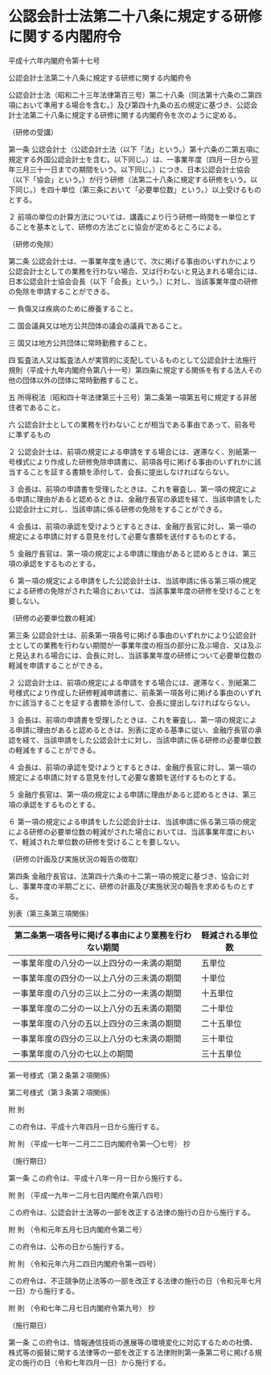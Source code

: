 # 公認会計士法第二十八条に規定する研修に関する内閣府令

平成十六年内閣府令第十七号

公認会計士法第二十八条に規定する研修に関する内閣府令

公認会計士法（昭和二十三年法律第百三号）第二十八条（同法第十六条の二第四項において準用する場合を含む。）及び第四十九条の五の規定に基づき、公認会計士法第二十八条に規定する研修に関する内閣府令を次のように定める。

（研修の受講）

第一条 公認会計士（公認会計士法（以下「法」という。）第十六条の二第五項に規定する外国公認会計士を含む。以下同じ。）は、一事業年度（四月一日から翌年三月三十一日までの期間をいう。以下同じ。）につき、日本公認会計士協会（以下「協会」という。）が行う研修（法第二十八条に規定する研修をいう。以下同じ。）を四十単位（第三条において「必要単位数」という。）以上受けるものとする。

２ 前項の単位の計算方法については、講義により行う研修一時間を一単位とすることを基本として、研修の方法ごとに協会が定めるところによる。

（研修の免除）

第二条 公認会計士は、一事業年度を通じて、次に掲げる事由のいずれかにより公認会計士としての業務を行わない場合、又は行わないと見込まれる場合には、日本公認会計士協会会長（以下「会長」という。）に対し、当該事業年度の研修の免除を申請することができる。

一 負傷又は疾病のために療養すること。

二 国会議員又は地方公共団体の議会の議員であること。

三 国又は地方公共団体に常時勤務すること。

四 監査法人又は監査法人が実質的に支配しているものとして公認会計士法施行規則（平成十九年内閣府令第八十一号）第四条に規定する関係を有する法人その他の団体以外の団体に常時勤務すること。

五 所得税法（昭和四十年法律第三十三号）第二条第一項第五号に規定する非居住者であること。

六 公認会計士としての業務を行わないことが相当である事由であって、前各号に準ずるもの

２ 公認会計士は、前項の規定による申請をする場合には、遅滞なく、別紙第一号様式により作成した研修免除申請書に、前項各号に掲げる事由のいずれかに該当することを証する書類を添付して、会長に提出しなければならない。

３ 会長は、前項の申請書を受理したときは、これを審査し、第一項の規定による申請に理由があると認めるときは、金融庁長官の承認を経て、当該申請をした公認会計士に対し、当該申請に係る研修の免除をすることができる。

４ 会長は、前項の承認を受けようとするときは、金融庁長官に対し、第一項の規定による申請に対する意見を付して必要な書類を送付するものとする。

５ 金融庁長官は、第一項の規定による申請に理由があると認めるときは、第三項の承認をするものとする。

６ 第一項の規定による申請をした公認会計士は、当該申請に係る第三項の規定による研修の免除がされた場合においては、当該事業年度の研修を受けることを要しない。

（研修の必要単位数の軽減）

第三条 公認会計士は、前条第一項各号に掲げる事由のいずれかにより公認会計士としての業務を行わない期間が一事業年度の相当の部分に及ぶ場合、又は及ぶと見込まれる場合には、会長に対し、当該事業年度の研修について必要単位数の軽減を申請することができる。

２ 公認会計士は、前項の規定による申請をする場合には、遅滞なく、別紙第二号様式により作成した研修軽減申請書に、前条第一項各号に掲げる事由のいずれかに該当することを証する書類を添付して、会長に提出しなければならない。

３ 会長は、前項の申請書を受理したときは、これを審査し、第一項の規定による申請に理由があると認めるときは、別表に定める基準に従い、金融庁長官の承認を経て、当該申請をした公認会計士に対し、当該申請に係る研修の必要単位数の軽減をすることができる。

４ 会長は、前項の承認を受けようとするときは、金融庁長官に対し、第一項の規定による申請に対する意見を付して必要な書類を送付するものとする。

５ 金融庁長官は、第一項の規定による申請に理由があると認めるときは、第三項の承認をするものとする。

６ 第一項の規定による申請をした公認会計士は、当該申請に係る第三項の規定による研修の必要単位数の軽減がされた場合においては、当該事業年度において、軽減された単位数の研修を受けることを要しない。

（研修の計画及び実施状況の報告の徴取）

第四条 金融庁長官は、法第四十六条の十二第一項の規定に基づき、協会に対し、事業年度の半期ごとに、研修の計画及び実施状況の報告を求めるものとする。

別表（第三条第三項関係）

第二条第一項各号に掲げる事由により業務を行わない期間 | 軽減される単位数  
---|---  
一事業年度の八分の一以上四分の一未満の期間 | 五単位  
一事業年度の四分の一以上八分の三未満の期間 | 十単位  
一事業年度の八分の三以上二分の一未満の期間 | 十五単位  
一事業年度の二分の一以上八分の五未満の期間 | 二十単位  
一事業年度の八分の五以上四分の三未満の期間 | 二十五単位  
一事業年度の四分の三以上八分の七未満の期間 | 三十単位  
一事業年度の八分の七以上の期間 | 三十五単位  
  
第一号様式（第２条第２項関係）

[](/./pict/2FH00000056616.pdf)

第二号様式（第３条第２項関係）

[](/./pict/2FH00000056617.pdf)

附 則

この府令は、平成十六年四月一日から施行する。

附 則 （平成一七年一二月二二日内閣府令第一〇七号） 抄

（施行期日）

第一条 この府令は、平成十八年一月一日から施行する。

附 則 （平成一九年一二月七日内閣府令第八四号）

この府令は、公認会計士法等の一部を改正する法律の施行の日から施行する。

附 則 （令和元年五月七日内閣府令第二号）

この府令は、公布の日から施行する。

附 則 （令和元年六月二四日内閣府令第一四号）

この府令は、不正競争防止法等の一部を改正する法律の施行の日（令和元年七月一日）から施行する。

附 則 （令和七年二月七日内閣府令第九号） 抄

（施行期日）

第一条 この府令は、情報通信技術の進展等の環境変化に対応するための社債、株式等の振替に関する法律等の一部を改正する法律附則第一条第二号に掲げる規定の施行の日（令和七年四月一日）から施行する。
